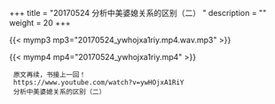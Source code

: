 +++
title = "20170524  分析中美婆媳关系的区别（二） "
description = ""
weight = 20
+++

{{< mymp3 mp3="20170524_ywhojxa1riy.mp4.wav.mp3" >}}

{{< mymp4 mp4="20170524_ywhojxa1riy.mp4" >}}

     原文再续，书接上一回！ 
     https://www.youtube.com/watch?v=ywHOjxA1RiY 
     分析中美婆媳关系的区别（二） 
